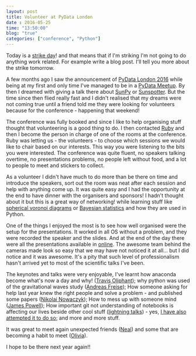 ```yaml
---
layout: post
title: Volunteer at PyData London
date : 2016-05-25
time: "13:50:00"
blog: "true"
categories: ["conference", "Python"]
---
```


Today is a [strike day][strike]! and that means that if I'm striking I'm not
going to do anything work related. For example write a blog post. I'll tell you
more about the strike tomorrow.

A few months ago I saw the announcement of [PyData London 2016][pydataconf] while
being at my first and only time I've managed to be in a [PyData Meetup][pydatameetup].
By then I dreamed with giving a talk there about [SunPy][SunPy] or [Sunspotter][Sunspotter]. But 
the time since then flied really fast and I didn't realised that my dreams were not
coming true until a friend told me they were looking for volunteers because for 
the conference - happening that weekend!

The conference was fully booked and since I like to help organising stuff
thought that volunteering is a good thing to do. 
I then contacted [Ruby][ruby] and then I become the person in charge of one of
the rooms at the conference. Ruby was letting us - the volunteers - to choose
which sessions we would like to chair based on our interests. 
This way you were listening to the bits you were interested.
The conference was quite fluent, no speakers talking overtime, no presentations
problems, no people left without food, and a lot to people to meet and stickers 
to collect.

As a volunteer I didn't have much to do more than be there on time and introduce
the speakers, sort out the room was neat after each session and help with anything
come up. It was quite easy and I had the opportunity at the end to have dinner with
the organisers and sponsors! I hadn't thought about it but this is a great way of
networking! while learning stuff like [spherical voronoi diagrams][sphvoronoil] or
[Bayesian statistics][bayes] and how they are used in Python.

One of the things I enjoyed the most is to see how well organised were the setup
for the presentations. It worked in all OS without a problem, and they were
recorded the speaker and the slides. And at the end of the day there were all
the presentations available in [online][presentations]. The awesome team behind 
the cameras made look so easy that we may have not noticed it at all... but I
did notice and it was awesome. It's a pity that such level of professionalism 
hasn't arrived yet to most of the scientific talks I've been.

The keynotes and talks were very enjoyable, I've learnt how anaconda become what's
now a day and why! ([Travis Oliphant][travis]); why python was used of the gravitational
waves study ([Andreas Freise][waves]); How someone asking for help last year knew the 
right people and solve a problem - and published some papers ([Nikolai Nowaczyk][sphere]);
How to mess up with someone mind ([James Powell][JCash]); How important git not understanding of notebooks is affecting our lives beside other cool stuff ([lightning talks][lightning]) - yes, [I have also attempted it to do so][notebook]; and more and more stuff.

It was great to meet again unexpected friends ([Neal][Neal]) and some that are becoming a 
habit to meet ([Olivia][Olivia]).

I hope to be there next year again!!


[strike]: https://www.ucu.org.uk/article/8210/UCU-confirms-two-day-strike-at-UK-universities-over-pay
[pydataconf]: http://pydata.org/london2016/
[pydatameetup]: http://www.meetup.com/PyData-London-Meetup/
[SunPy]: http://sunpy.org/
[Sunspotter]: https://www.sunspotter.org/
[ruby]: https://twitter.com/RubyChilds 
[sphvoronoil]: https://www.jasondavies.com/maps/voronoi/
[bayes]: https://en.wikipedia.org/wiki/Bayesian_statistics
[presentations]: https://www.youtube.com/playlist?list=PLGVZCDnMOq0qfJkoiFj-hN7lSHgQzXtqQ
[travis]: https://youtu.be/-aFTKM3nmZo
[waves]: https://youtu.be/BXID4teFfDc
[sphere]: https://youtu.be/zaGd5tXkCnE
[JCash]: https://youtu.be/L3j2qw9XZCc
[lightning]: https://youtu.be/XN9HD9CRJ7g
[notebook]: https://github.com/OpenAstronomy/workshop_sunpy_astropy/blob/master/tools/instructor_to_student.py
[Neal]: https://twitter.com/neal_o_r
[Olivia]: https://twitter.com/o_guest
